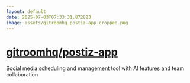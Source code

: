 ```yaml
---
layout: default
date: 2025-07-03T07:33:31.872023
image: assets/gitroomhq_postiz-app_cropped.png
---
```


# [gitroomhq/postiz-app](https://github.com/gitroomhq/postiz-app)

Social media scheduling and management tool with AI features and team collaboration

